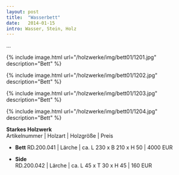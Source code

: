 ```yaml
---
layout: post
title:  "Wasserbett"
date:   2014-01-15
intro: Wasser, Stein, Holz
---
```


...

{% include image.html url="/holzwerke/img/bett01/1201.jpg" description="Bett" %}


{% include image.html url="/holzwerke/img/bett01/1202.jpg" description="Bett" %}


{% include image.html url="/holzwerke/img/bett01/1203.jpg" description="Bett" %}


{% include image.html url="/holzwerke/img/bett01/1204.jpg" description="Bett" %}



**Starkes Holzwerk**   
Artikelnummer \| Holzart \| Holzgröße \| Preis

* **Bett** 
	RD.200.041  \| 	Lärche \| ca. L 230 x B 210 x H  50 \| 4000 EUR
	
* **Side**       
	RD.200.042  \| 	Lärche \| ca. L 45 x T 30 x H 45 \| 160 EUR
